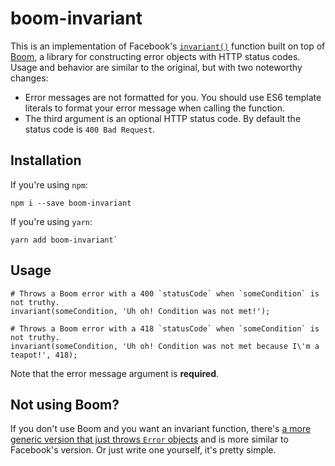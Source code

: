 # boom-invariant

This is an implementation of Facebook's [`invariant()`](https://github.com/facebook/fbjs/blob/master/packages/fbjs/src/__forks__/invariant.js)
function built on top of [Boom](https://github.com/hapijs/boom/), a library for constructing error
objects with HTTP status codes. Usage and behavior are similar to the original, but with two noteworthy changes:

- Error messages are not formatted for you. You should use ES6 template literals to format your error message when calling the function.
- The third argument is an optional HTTP status code. By default the status code is `400 Bad Request`.

## Installation

If you're using `npm`:

```
npm i --save boom-invariant
```

If you're using `yarn`:

```
yarn add boom-invariant`
```

## Usage

```
# Throws a Boom error with a 400 `statusCode` when `someCondition` is not truthy.
invariant(someCondition, 'Uh oh! Condition was not met!');
```

```
# Throws a Boom error with a 418 `statusCode` when `someCondition` is not truthy.
invariant(someCondition, 'Uh oh! Condition was not met because I\'m a teapot!', 418);
```

Note that the error message argument is **required**.

## Not using Boom?

If you don't use Boom and you want an invariant function, there's [a more generic version that just
throws `Error` objects](https://github.com/zertosh/invariant) and is more similar to Facebook's version.
Or just write one yourself, it's pretty simple.
